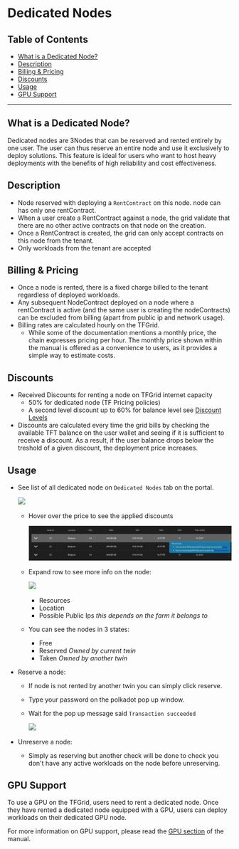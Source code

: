 <h1> Dedicated Nodes </h1>

<h2> Table of Contents </h2>

- [What is a Dedicated Node?](#what-is-a-dedicated-node)
- [Description](#description)
- [Billing \& Pricing](#billing--pricing)
- [Discounts](#discounts)
- [Usage](#usage)
- [GPU Support](#gpu-support)

***

## What is a Dedicated Node?

Dedicated nodes are 3Nodes that can be reserved and rented entirely by one user. The user can thus reserve an entire node and use it exclusively to deploy solutions. This feature is ideal for users who want to host heavy deployments with the benefits of high reliability and cost effectiveness.


## Description

- Node reserved with deploying a `RentContract` on this node. node can has only one rentContract.
- When a user create a RentContract against a node, the grid validate that there are no other active contracts on that node on the creation.
- Once a RentContract is created, the grid can only accept contracts on this node from the tenant.
- Only workloads from the tenant are accepted

## Billing & Pricing

- Once a node is rented, there is a fixed charge billed to the tenant regardless of deployed workloads.
- Any subsequent NodeContract deployed on a node where a rentContract is active (and the same user is creating the nodeContracts) can be excluded from billing (apart from public ip and network usage).
- Billing rates are calculated hourly on the TFGrid. 
  - While some of the documentation mentions a monthly price, the chain expresses pricing per hour. The monthly price shown within the manual is offered as a convenience to users, as it provides a simple way to estimate costs.

## Discounts

- Received Discounts for renting a node on TFGrid internet capacity
  - 50% for dedicated node (TF Pricing policies)
  - A second level discount up to 60% for balance level see [Discount Levels](../../wiki/cloudunits/pricing/staking_discount_levels.md)
- Discounts are calculated every time the grid bills by checking the available TFT balance on the user wallet and seeing if it is sufficient to receive a discount. As a result, if the user balance drops below the treshold of a given discount, the deployment price increases.


## Usage

- See list of all dedicated node on `Dedicated Nodes` tab on the portal.

    ![ ](../img/dedicated_nodes.png)

  - Hover over the price to see the applied discounts

    ![](../img/dedicated_nodes_discounts.png)

  - Expand row to see more info on the node:
  
    ![ ](../img/node_info.png)
    - Resources
    - Location
    - Possible Public Ips *this depends on the farm it belongs to*

  - You can see the nodes in 3 states:
    - Free
    - Reserved *Owned by current twin*
    - Taken *Owned by another twin*
- Reserve a node:
  - If node is not rented by another twin you can simply click reserve.
  - Type your password on the polkadot pop up window.
  - Wait for the pop up message said `Transaction succeeded`

    ![ ](../img/rented_succeeded.png)

- Unreserve a node:
  - Simply as reserving but another check will be done to check you don't have any active workloads on the node before unreserving.

## GPU Support

To use a GPU on the TFGrid, users need to rent a dedicated node. Once they have rented a dedicated node equipped with a GPU, users can deploy workloads on their dedicated GPU node.

For more information on GPU support, please read the [GPU section](../../gpu/gpu_toc.md) of the manual.
